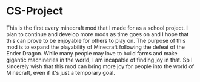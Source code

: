 
# CS-Project
This is the first every minecraft mod that I made for
as a school project. I plan to continue and develop more
mods as time goes on and I hope that this can prove to be
enjoyable for others to play on. The purpose of this mod
is to expand the playability of Minecraft following the
defeat of the Ender Dragon. While many people may love
to build farms and make gigantic machineries in the world,
I am incapable of finding joy in that. Sp I sincerely wish
that this mod can bring more joy for people into the world
of Minecraft, even if it's just a temporary goal.
